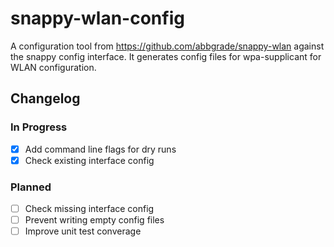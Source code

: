# snappy-wlan-config

A configuration tool from https://github.com/abbgrade/snappy-wlan against the snappy config interface.
It generates config files for wpa-supplicant for WLAN configuration.

## Changelog

### In Progress

- [x] Add command line flags for dry runs
- [x] Check existing interface config

### Planned

- [ ] Check missing interface config
- [ ] Prevent writing empty config files
- [ ] Improve unit test converage